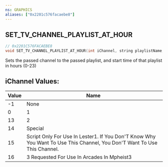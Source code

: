 ```yaml
---
ns: GRAPHICS
aliases: ["0x2201c576facaebe8"]
---
```

## SET_TV_CHANNEL_PLAYLIST_AT_HOUR

```c
// 0x2201C576FACAEBE8
void SET_TV_CHANNEL_PLAYLIST_AT_HOUR(int iChannel, string playlistName, int iHour);
```

Sets the passed channel to the passed playlist, and start time of that playlist in hours (0-23)

## iChannel Values:
| Value | Name |
| --- | --- |
| -1 | None |
| 0 | 1 |
| 13 | 2 |
| 14 | Special |
| 15 | Script Only For Use In Lester1. If You Don'T Know Why You Want To Use This Channel, You Don'T Want To Use This Channel. |
| 16 | 3 Requested For Use In Arcades In Mpheist3 |

